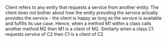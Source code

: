 Client refers to any entity that requests a service from another entity. The client does not bother about how the entity providing the service actually provides the service - the client is happy as long as the service is available and fulfills its use case. Hence, when a method M1 within a class calls another method M2 then M1 is a client of M2. Similarly when a class C1 requests service of C2 then C1 is a client of C2.
